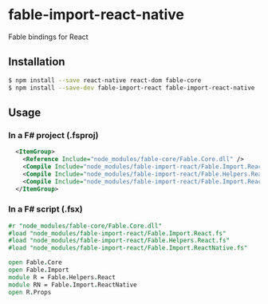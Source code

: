 # fable-import-react-native

Fable bindings for React

## Installation

```sh
$ npm install --save react-native react-dom fable-core 
$ npm install --save-dev fable-import-react fable-import-react-native
```

## Usage

### In a F# project (.fsproj)

```xml
  <ItemGroup>
    <Reference Include="node_modules/fable-core/Fable.Core.dll" />
    <Compile Include="node_modules/fable-import-react/Fable.Import.React.fs" />    
    <Compile Include="node_modules/fable-import-react/Fable.Helpers.React.fs" />
    <Compile Include="node_modules/fable-import-react/Fable.Import.ReactNative.fs" />    
  </ItemGroup>
```

### In a F# script (.fsx)

```fsharp
#r "node_modules/fable-core/Fable.Core.dll"
#load "node_modules/fable-import-react/Fable.Import.React.fs"
#load "node_modules/fable-import-react/Fable.Helpers.React.fs"
#load "node_modules/fable-import-react/Fable.Import.ReactNative.fs"

open Fable.Core
open Fable.Import
module R = Fable.Helpers.React
module RN = Fable.Import.ReactNative
open R.Props
```
